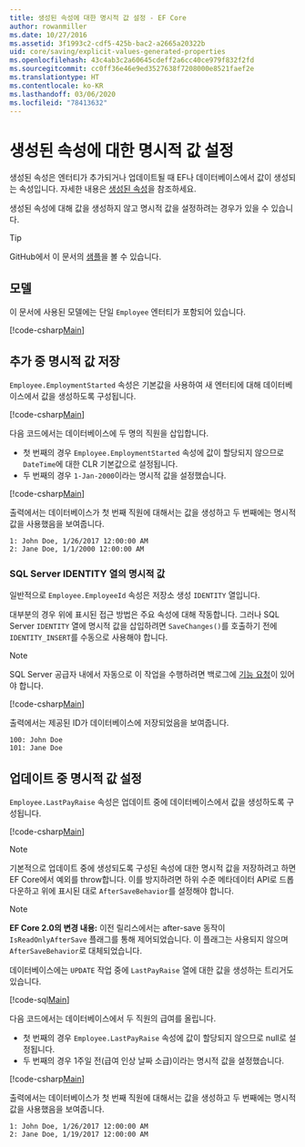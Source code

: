 ```yaml
---
title: 생성된 속성에 대한 명시적 값 설정 - EF Core
author: rowanmiller
ms.date: 10/27/2016
ms.assetid: 3f1993c2-cdf5-425b-bac2-a2665a20322b
uid: core/saving/explicit-values-generated-properties
ms.openlocfilehash: 43c4ab3c2a60645cdeff2a6cc40ce979f832f2fd
ms.sourcegitcommit: cc0ff36e46e9ed3527638f7208000e8521faef2e
ms.translationtype: HT
ms.contentlocale: ko-KR
ms.lasthandoff: 03/06/2020
ms.locfileid: "78413632"
---
```

# <a name="setting-explicit-values-for-generated-properties"></a>생성된 속성에 대한 명시적 값 설정

생성된 속성은 엔터티가 추가되거나 업데이트될 때 EF나 데이터베이스에서 값이 생성되는 속성입니다. 자세한 내용은 [생성된 속성](../modeling/generated-properties.md)을 참조하세요.

생성된 속성에 대해 값을 생성하지 않고 명시적 값을 설정하려는 경우가 있을 수 있습니다.

> [!TIP]  
> GitHub에서 이 문서의 [샘플](https://github.com/dotnet/EntityFramework.Docs/tree/master/samples/core/Saving/ExplicitValuesGenerateProperties/)을 볼 수 있습니다.

## <a name="the-model"></a>모델

이 문서에 사용된 모델에는 단일 `Employee` 엔터티가 포함되어 있습니다.

[!code-csharp[Main](../../../samples/core/Saving/ExplicitValuesGenerateProperties/Employee.cs#Sample)]

## <a name="saving-an-explicit-value-during-add"></a>추가 중 명시적 값 저장

`Employee.EmploymentStarted` 속성은 기본값을 사용하여 새 엔터티에 대해 데이터베이스에서 값을 생성하도록 구성됩니다.

[!code-csharp[Main](../../../samples/core/Saving/ExplicitValuesGenerateProperties/EmployeeContext.cs#EmploymentStarted)]

다음 코드에서는 데이터베이스에 두 명의 직원을 삽입합니다.

* 첫 번째의 경우 `Employee.EmploymentStarted` 속성에 값이 할당되지 않으므로 `DateTime`에 대한 CLR 기본값으로 설정됩니다.
* 두 번째의 경우 `1-Jan-2000`이라는 명시적 값을 설정했습니다.

[!code-csharp[Main](../../../samples/core/Saving/ExplicitValuesGenerateProperties/Sample.cs#EmploymentStarted)]

출력에서는 데이터베이스가 첫 번째 직원에 대해서는 값을 생성하고 두 번째에는 명시적 값을 사용했음을 보여줍니다.

``` Console
1: John Doe, 1/26/2017 12:00:00 AM
2: Jane Doe, 1/1/2000 12:00:00 AM
```

### <a name="explicit-values-into-sql-server-identity-columns"></a>SQL Server IDENTITY 열의 명시적 값

일반적으로 `Employee.EmployeeId` 속성은 저장소 생성 `IDENTITY` 열입니다.

대부분의 경우 위에 표시된 접근 방법은 주요 속성에 대해 작동합니다. 그러나 SQL Server `IDENTITY` 열에 명시적 값을 삽입하려면 `SaveChanges()`를 호출하기 전에 `IDENTITY_INSERT`를 수동으로 사용해야 합니다.

> [!NOTE]  
> SQL Server 공급자 내에서 자동으로 이 작업을 수행하려면 백로그에 [기능 요청](https://github.com/aspnet/EntityFramework/issues/703)이 있어야 합니다.

[!code-csharp[Main](../../../samples/core/Saving/ExplicitValuesGenerateProperties/Sample.cs#EmployeeId)]

출력에서는 제공된 ID가 데이터베이스에 저장되었음을 보여줍니다.

``` Console
100: John Doe
101: Jane Doe
```

## <a name="setting-an-explicit-value-during-update"></a>업데이트 중 명시적 값 설정

`Employee.LastPayRaise` 속성은 업데이트 중에 데이터베이스에서 값을 생성하도록 구성됩니다.

[!code-csharp[Main](../../../samples/core/Saving/ExplicitValuesGenerateProperties/EmployeeContext.cs#LastPayRaise)]

> [!NOTE]  
> 기본적으로 업데이트 중에 생성되도록 구성된 속성에 대한 명시적 값을 저장하려고 하면 EF Core에서 예외를 throw합니다. 이를 방지하려면 하위 수준 메타데이터 API로 드롭다운하고 위에 표시된 대로 `AfterSaveBehavior`를 설정해야 합니다.

> [!NOTE]  
> **EF Core 2.0의 변경 내용:** 이전 릴리스에서는 after-save 동작이 `IsReadOnlyAfterSave` 플래그를 통해 제어되었습니다. 이 플래그는 사용되지 않으며 `AfterSaveBehavior`로 대체되었습니다.

데이터베이스에는 `UPDATE` 작업 중에 `LastPayRaise` 열에 대한 값을 생성하는 트리거도 있습니다.

[!code-sql[Main](../../../samples/core/Saving/ExplicitValuesGenerateProperties/employee_UPDATE.sql)]

다음 코드에서는 데이터베이스에서 두 직원의 급여를 올립니다.

* 첫 번째의 경우 `Employee.LastPayRaise` 속성에 값이 할당되지 않으므로 null로 설정됩니다.
* 두 번째의 경우 1주일 전(급여 인상 날짜 소급)이라는 명시적 값을 설정했습니다.

[!code-csharp[Main](../../../samples/core/Saving/ExplicitValuesGenerateProperties/Sample.cs#LastPayRaise)]

출력에서는 데이터베이스가 첫 번째 직원에 대해서는 값을 생성하고 두 번째에는 명시적 값을 사용했음을 보여줍니다.

``` Console
1: John Doe, 1/26/2017 12:00:00 AM
2: Jane Doe, 1/19/2017 12:00:00 AM
```
